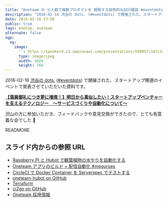 ```yaml
---
title: "Oneteam の 少人数で複数プロダクトを 開発する技術的な試行錯誤 #eventdots"
description: "2016-02-16 渋谷の dots. (#eventdots) で開催された、スタートアップ関連のイベントで発表させていただいた資料です。"
date: 2016-02-16 23:50
public: true
tags: meetup, oneteam
alternate: false
ogp:
  og:
    image:
      '': https://speakerd.s3.amazonaws.com/presentations/59905fc187c3408aa171e117c4eec47e/slide_8.jpg
      type: image/jpeg
      width: 1024
      height: 768
---
```


<script async class="speakerdeck-embed" data-id="59905fc187c3408aa171e117c4eec47e" data-ratio="1.33333333333333" src="//speakerdeck.com/assets/embed.js"></script>

2016-02-16 [渋谷の dots.](https://eventdots.jp/space) ([#eventdots](https://twitter.com/search?q=%23eventdots)) で開催された、スタートアップ関連のイベントで発表させていただいた資料です。

**[【満員御礼につき更に増席！】明日から真似したい！スタートアップベンチャーを支えるテクノロジー　〜サービスづくりや自動化について〜](http://eventdots.jp/event/579263)**

沢山の方に参加いただき、フィードバックや意見交換ができたので、とても有意義な会でした :bow:

READMORE

## スライド内からの参照 URL

- [Raspberry PI と Hubot で観葉植物の水やりを自動化する](http://ja.ngs.io/2014/08/02/watering-pi/)
- [Oneteam アプリのビルド + 配信自動化 #meguroes](/2016/02/11/how-oneteam-deliver/)
- [CircleCI で Docker Container を Serverspec でテストする](/2015/09/26/circleci-docker-serverspec/)
- [oneteam-hubot on GitHub](https://github.com/oneteam-dev/oneteam-hubot)
- [Terraform](https://www.terraform.io/)
- [ci2go on GitHub](https://github.com/ngs/ci2go)
- [Oneteam 採用情報](https://one-team.com/ja/recruit/)
